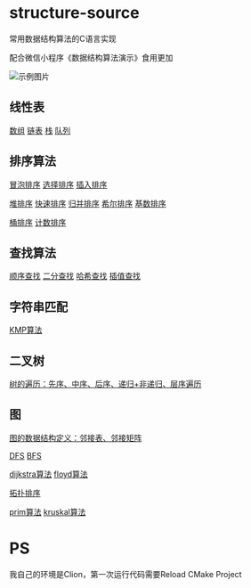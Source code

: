 # structure-source
常用数据结构算法的C语言实现

配合微信小程序《数据结构算法演示》食用更加

![示例图片](https://7374-structure-learning-1dt4dede4e278-1309301497.tcb.qcloud.la/myPic/qrcode.jpeg)

## 线性表
[数组](list-array.c) [链表](list-link.c)  [栈](list-stack.c) [队列](list-queue.c)

## 排序算法
[冒泡排序](sortBubble.c)  [选择排序](sortSelect.c)  [插入排序](sortInsert.c)

[堆排序](sortHeap.c) [快速排序](sortQuick.c) [归并排序](sortMerge.c) [希尔排序](sortShell.c) [基数排序](sortRadix.c)

[桶排序](sortBucket.c) [计数排序](sortCounting.c)

## 查找算法
[顺序查找](find-linear.c)  [二分查找](find-binary.c)  [哈希查找](find-hash.c) [插值查找](find-interpolation.c)

## 字符串匹配
[KMP算法](kmp.c)

## 二叉树
[树的遍历：先序、中序、后序、递归+非递归、层序遍历](tree.c)

## 图
[图的数据结构定义：邻接表、邻接矩阵](graph-structure.c)

[DFS](graph-dfs.c)  [BFS](graph-bfs.c)

[dijkstra算法](graph-dijkstra.c)  [floyd算法](graph-floyd.c)

[拓扑排序](graph-dag-sort.c)

[prim算法](graph-prim.c)  [kruskal算法](graph-kruskal.c)

# PS
我自己的环境是Clion，第一次运行代码需要Reload CMake Project
